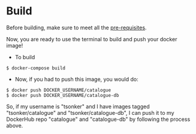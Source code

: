 # Build
Before building, make sure to meet all the [pre-requisites](https://github.com/KavachSec/KupcakeShop#pre-requisites).

Now, you are ready to use the terminal to build and push your docker image!
- To build 
```
$ docker-compose build
```
- Now, if you had to push this image, you would do:
```
$ docker push DOCKER_USERNAME/catalogue
$ docker push DOCKER_USERNAME/catalogue-db
```
So, if my username is "tsonker" and I have images tagged "tsonker/catalogue" and "tsonker/catalogue-db", I can push it to my DockerHub repo "catalogue" and "catalogue-db" by following the process above.
